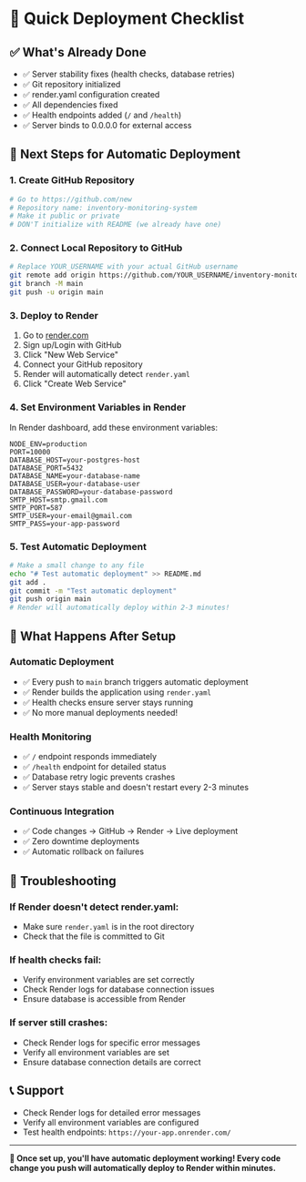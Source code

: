 # 🚀 Quick Deployment Checklist

## ✅ What's Already Done
- ✅ Server stability fixes (health checks, database retries)
- ✅ Git repository initialized
- ✅ render.yaml configuration created
- ✅ All dependencies fixed
- ✅ Health endpoints added (`/` and `/health`)
- ✅ Server binds to 0.0.0.0 for external access

## 🔄 Next Steps for Automatic Deployment

### 1. Create GitHub Repository
```bash
# Go to https://github.com/new
# Repository name: inventory-monitoring-system
# Make it public or private
# DON'T initialize with README (we already have one)
```

### 2. Connect Local Repository to GitHub
```bash
# Replace YOUR_USERNAME with your actual GitHub username
git remote add origin https://github.com/YOUR_USERNAME/inventory-monitoring-system.git
git branch -M main
git push -u origin main
```

### 3. Deploy to Render
1. Go to [render.com](https://render.com)
2. Sign up/Login with GitHub
3. Click "New Web Service"
4. Connect your GitHub repository
5. Render will automatically detect `render.yaml`
6. Click "Create Web Service"

### 4. Set Environment Variables in Render
In Render dashboard, add these environment variables:
```
NODE_ENV=production
PORT=10000
DATABASE_HOST=your-postgres-host
DATABASE_PORT=5432
DATABASE_NAME=your-database-name
DATABASE_USER=your-database-user
DATABASE_PASSWORD=your-database-password
SMTP_HOST=smtp.gmail.com
SMTP_PORT=587
SMTP_USER=your-email@gmail.com
SMTP_PASS=your-app-password
```

### 5. Test Automatic Deployment
```bash
# Make a small change to any file
echo "# Test automatic deployment" >> README.md
git add .
git commit -m "Test automatic deployment"
git push origin main
# Render will automatically deploy within 2-3 minutes!
```

## 🎯 What Happens After Setup

### Automatic Deployment
- ✅ Every push to `main` branch triggers automatic deployment
- ✅ Render builds the application using `render.yaml`
- ✅ Health checks ensure server stays running
- ✅ No more manual deployments needed!

### Health Monitoring
- ✅ `/` endpoint responds immediately
- ✅ `/health` endpoint for detailed status
- ✅ Database retry logic prevents crashes
- ✅ Server stays stable and doesn't restart every 2-3 minutes

### Continuous Integration
- ✅ Code changes → GitHub → Render → Live deployment
- ✅ Zero downtime deployments
- ✅ Automatic rollback on failures

## 🔧 Troubleshooting

### If Render doesn't detect render.yaml:
- Make sure `render.yaml` is in the root directory
- Check that the file is committed to Git

### If health checks fail:
- Verify environment variables are set correctly
- Check Render logs for database connection issues
- Ensure database is accessible from Render

### If server still crashes:
- Check Render logs for specific error messages
- Verify all environment variables are set
- Ensure database connection details are correct

## 📞 Support
- Check Render logs for detailed error messages
- Verify all environment variables are configured
- Test health endpoints: `https://your-app.onrender.com/`

---

**🎉 Once set up, you'll have automatic deployment working! Every code change you push will automatically deploy to Render within minutes.** 